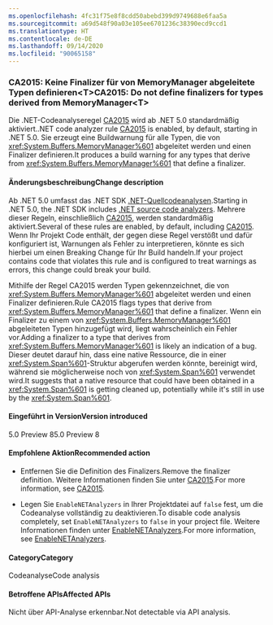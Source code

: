 ```yaml
---
ms.openlocfilehash: 4fc31f75e8f8cdd50abebd399d9749688e6faa5a
ms.sourcegitcommit: a69d548f90a03e105ee6701236c38390ecd9ccd1
ms.translationtype: HT
ms.contentlocale: de-DE
ms.lasthandoff: 09/14/2020
ms.locfileid: "90065158"
---
```

### <a name="ca2015-do-not-define-finalizers-for-types-derived-from-memorymanagert"></a><span data-ttu-id="bed04-101">CA2015: Keine Finalizer für von MemoryManager abgeleitete Typen definieren\<T></span><span class="sxs-lookup"><span data-stu-id="bed04-101">CA2015: Do not define finalizers for types derived from MemoryManager\<T></span></span>

<span data-ttu-id="bed04-102">Die .NET-Codeanalyseregel [CA2015](/visualstudio/code-quality/ca2015) wird ab .NET 5.0 standardmäßig aktiviert.</span><span class="sxs-lookup"><span data-stu-id="bed04-102">.NET code analyzer rule [CA2015](/visualstudio/code-quality/ca2015) is enabled, by default, starting in .NET 5.0.</span></span> <span data-ttu-id="bed04-103">Sie erzeugt eine Buildwarnung für alle Typen, die von <xref:System.Buffers.MemoryManager%601> abgeleitet werden und einen Finalizer definieren.</span><span class="sxs-lookup"><span data-stu-id="bed04-103">It produces a build warning for any types that derive from <xref:System.Buffers.MemoryManager%601> that define a finalizer.</span></span>

#### <a name="change-description"></a><span data-ttu-id="bed04-104">Änderungsbeschreibung</span><span class="sxs-lookup"><span data-stu-id="bed04-104">Change description</span></span>

<span data-ttu-id="bed04-105">Ab .NET 5.0 umfasst das .NET SDK [.NET-Quellcodeanalysen](../../../../docs/fundamentals/productivity/code-analysis.md).</span><span class="sxs-lookup"><span data-stu-id="bed04-105">Starting in .NET 5.0, the .NET SDK includes [.NET source code analyzers](../../../../docs/fundamentals/productivity/code-analysis.md).</span></span> <span data-ttu-id="bed04-106">Mehrere dieser Regeln, einschließlich [CA2015](/visualstudio/code-quality/ca2015), werden standardmäßig aktiviert.</span><span class="sxs-lookup"><span data-stu-id="bed04-106">Several of these rules are enabled, by default, including [CA2015](/visualstudio/code-quality/ca2015).</span></span> <span data-ttu-id="bed04-107">Wenn Ihr Projekt Code enthält, der gegen diese Regel verstößt und dafür konfiguriert ist, Warnungen als Fehler zu interpretieren, könnte es sich hierbei um einen Breaking Change für Ihr Build handeln.</span><span class="sxs-lookup"><span data-stu-id="bed04-107">If your project contains code that violates this rule and is configured to treat warnings as errors, this change could break your build.</span></span>

<span data-ttu-id="bed04-108">Mithilfe der Regel CA2015 werden Typen gekennzeichnet, die von <xref:System.Buffers.MemoryManager%601> abgeleitet werden und einen Finalizer definieren.</span><span class="sxs-lookup"><span data-stu-id="bed04-108">Rule CA2015 flags types that derive from <xref:System.Buffers.MemoryManager%601> that define a finalizer.</span></span> <span data-ttu-id="bed04-109">Wenn ein Finalizer zu einem von <xref:System.Buffers.MemoryManager%601> abgeleiteten Typen hinzugefügt wird, liegt wahrscheinlich ein Fehler vor.</span><span class="sxs-lookup"><span data-stu-id="bed04-109">Adding a finalizer to a type that derives from <xref:System.Buffers.MemoryManager%601> is likely an indication of a bug.</span></span> <span data-ttu-id="bed04-110">Dieser deutet darauf hin, dass eine native Ressource, die in einer <xref:System.Span%601>-Struktur abgerufen werden könnte, bereinigt wird, während sie möglicherweise noch von <xref:System.Span%601> verwendet wird.</span><span class="sxs-lookup"><span data-stu-id="bed04-110">It suggests that a native resource that could have been obtained in a <xref:System.Span%601> is getting cleaned up, potentially while it's still in use by the <xref:System.Span%601>.</span></span>

#### <a name="version-introduced"></a><span data-ttu-id="bed04-111">Eingeführt in Version</span><span class="sxs-lookup"><span data-stu-id="bed04-111">Version introduced</span></span>

<span data-ttu-id="bed04-112">5.0 Preview 8</span><span class="sxs-lookup"><span data-stu-id="bed04-112">5.0 Preview 8</span></span>

#### <a name="recommended-action"></a><span data-ttu-id="bed04-113">Empfohlene Aktion</span><span class="sxs-lookup"><span data-stu-id="bed04-113">Recommended action</span></span>

- <span data-ttu-id="bed04-114">Entfernen Sie die Definition des Finalizers.</span><span class="sxs-lookup"><span data-stu-id="bed04-114">Remove the finalizer definition.</span></span> <span data-ttu-id="bed04-115">Weitere Informationen finden Sie unter [CA2015](/visualstudio/code-quality/ca2015).</span><span class="sxs-lookup"><span data-stu-id="bed04-115">For more information, see [CA2015](/visualstudio/code-quality/ca2015).</span></span>

- <span data-ttu-id="bed04-116">Legen Sie `EnableNETAnalyzers` in Ihrer Projektdatei auf `false` fest, um die Codeanalyse vollständig zu deaktivieren.</span><span class="sxs-lookup"><span data-stu-id="bed04-116">To disable code analysis completely, set `EnableNETAnalyzers` to `false` in your project file.</span></span> <span data-ttu-id="bed04-117">Weitere Informationen finden unter [EnableNETAnalyzers](../../../../docs/core/project-sdk/msbuild-props.md#enablenetanalyzers).</span><span class="sxs-lookup"><span data-stu-id="bed04-117">For more information, see [EnableNETAnalyzers](../../../../docs/core/project-sdk/msbuild-props.md#enablenetanalyzers).</span></span>

#### <a name="category"></a><span data-ttu-id="bed04-118">Category</span><span class="sxs-lookup"><span data-stu-id="bed04-118">Category</span></span>

<span data-ttu-id="bed04-119">Codeanalyse</span><span class="sxs-lookup"><span data-stu-id="bed04-119">Code analysis</span></span>

#### <a name="affected-apis"></a><span data-ttu-id="bed04-120">Betroffene APIs</span><span class="sxs-lookup"><span data-stu-id="bed04-120">Affected APIs</span></span>

<span data-ttu-id="bed04-121">Nicht über API-Analyse erkennbar.</span><span class="sxs-lookup"><span data-stu-id="bed04-121">Not detectable via API analysis.</span></span>

<!--

#### Affected APIs

Not detectable via API analysis.

-->
